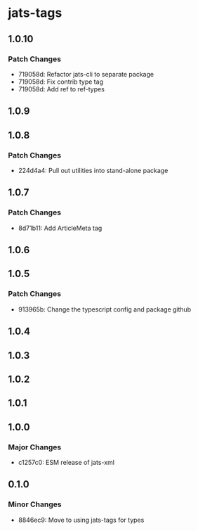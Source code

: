 # jats-tags

## 1.0.10

### Patch Changes

- 719058d: Refactor jats-cli to separate package
- 719058d: Fix contrib type tag
- 719058d: Add ref to ref-types

## 1.0.9

## 1.0.8

### Patch Changes

- 224d4a4: Pull out utilities into stand-alone package

## 1.0.7

### Patch Changes

- 8d71b11: Add ArticleMeta tag

## 1.0.6

## 1.0.5

### Patch Changes

- 913965b: Change the typescript config and package github

## 1.0.4

## 1.0.3

## 1.0.2

## 1.0.1

## 1.0.0

### Major Changes

- c1257c0: ESM release of jats-xml

## 0.1.0

### Minor Changes

- 8846ec9: Move to using jats-tags for types
